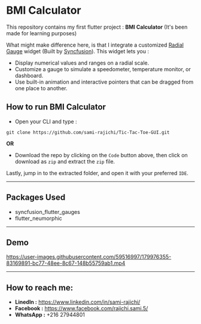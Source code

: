 # BMI Calculator

This repository contains my first flutter project : **BMI Calculator** (It's been made for learning purposes)

What might make difference here, is that I integrate a customized [Radial Gauge](https://www.syncfusion.com/flutter-widgets/flutter-radial-gauge) widget (Built by [Syncfusion](https://www.syncfusion.com)). This widget lets you :
- Display numerical values and ranges on a radial scale.
- Customize a gauge to simulate a speedometer, temperature monitor, or dashboard.
- Use built-in animation and interactive pointers that can be dragged from one place to another.

## How to run BMI Calculator

- Open your CLI and type :
```
git clone https://github.com/sami-rajichi/Tic-Tac-Toe-GUI.git
```
**OR** 

- Download the repo by clicking on the `Code` button above, then click on download as `zip` and extract the `zip` file.

Lastly, jump in to the extracted folder, and open it with your preferred `IDE`. 

---------------------------------------------------------------------------------------------

## Packages Used

- syncfusion_flutter_gauges
- flutter_neumorphic

---------------------------------------------------------------------------------------------

## Demo


https://user-images.githubusercontent.com/59516997/179976355-83169891-bc77-48ee-8c67-148b55759ab1.mp4

---------------------------------------------------------------------------------------------

## How to reach me:

- **LinedIn :** https://www.linkedin.com/in/sami-rajichi/
- **Facebook :** https://www.facebook.com/rajichi.sami.5/
- **WhatsApp :** +216 27944801
